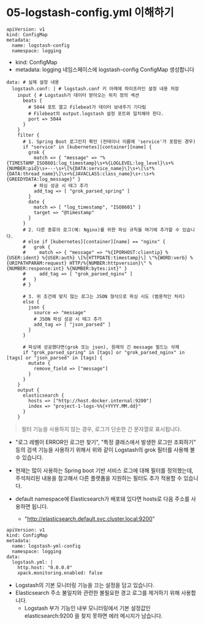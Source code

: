 # 05-logstash-config.yml 이해하기

```YML
apiVersion: v1
kind: ConfigMap
metadata:
  name: logstash-config
  namespace: logging
```
- kind: ConfigMap
- metadata: logging 네임스페이스에 logstash-config ConfigMap 생성합니다

```YML
data: # 실제 설정 내용
  logstash.conf: | # logstash.conf 키 아래에 파이프라인 설정 내용 저장
    input { # Logstash가 데이터 받아오는 위치 정의 섹션
      beats {
        # 5044 포트 열고 Filebeat가 데이터 보내주기 기다림
        # Filebeat의 output.logstash 설정 포트와 일치해야 한다.
        port => 5044
      }
    }
    filter {
      # 1. Spring Boot 로그인지 확인 (컨테이너 이름에 'service'가 포함된 경우)
      if "service" in [kubernetes][container][name] {
        grok {
          match => { "message" => "%{TIMESTAMP_ISO8601:log_timestamp}\s+%{LOGLEVEL:log_level}\s+%{NUMBER:pid}\s+---\s+\[%{DATA:service_name}\]\s+\[\s*%{DATA:thread_name}\]\s+%{JAVACLASS:class_name}\s+:\s+%{GREEDYDATA:log_message}" }
          # 파싱 성공 시 태그 추가
          add_tag => [ "grok_parsed_spring" ]
        }
        date {
          match => [ "log_timestamp", "ISO8601" ]
          target => "@timestamp"
        }
      }
      # 2. 다른 종류의 로그(예: Nginx)를 위한 파싱 규칙을 여기에 추가할 수 있습니다.
      # else if [kubernetes][container][name] == "nginx" {
      #   grok {
      #     match => { "message" => "%{IPORHOST:clientip} %{USER:ident} %{USER:auth} \[%{HTTPDATE:timestamp}\] \"%{WORD:verb} %{URIPATHPARAM:request} HTTP/%{NUMBER:httpversion}\" %{NUMBER:response:int} %{NUMBER:bytes:int}" }
      #     add_tag => [ "grok_parsed_nginx" ]
      #   }
      # }
      
      # 3. 위 조건에 맞지 않는 로그는 JSON 형식으로 파싱 시도 (범용적인 처리)
      else {
        json {
          source => "message"
          # JSON 파싱 성공 시 태그 추가
          add_tag => [ "json_parsed" ]
        }
      }

      # 파싱에 성공했다면(grok 또는 json), 원래의 긴 message 필드는 삭제
      if "grok_parsed_spring" in [tags] or "grok_parsed_nginx" in [tags] or "json_parsed" in [tags] {
        mutate {
          remove_field => ["message"]
        }
      }
    }
    output {
      elasticsearch {
        hosts => ["http://host.docker.internal:9200"]
        index => "project-1-logs-%%{+YYYY.MM.dd}"
      }
    }
```

> 필터 기능을 사용하지 않는 경우, 로그가 단순한 긴 문자열로 표시됩니다.

- "로그 레벨이 ERROR인 로그만 찾기", "특정 클래스에서 발생한 로그만 조회하기" 등의 검색 기능을 사용하기 위해서 위와 같이 Logstash의 grok 필터를 사용해 볼 수 있습니다.
- 현재는 많이 사용하는 Spring boot 기반 서비스 로그에 대해 필터를 정의했는데, 주석처리된 내용을 참고해서 다른 플랫폼을 지원하는 필터도 추가 적용할 수 있습니다.

- default namespace에 Elasticsearch가 배포돼 있다면 hosts로 다음 주소를 사용하면 됩니다.
    - "http://elasticsearch.default.svc.cluster.local:9200"

```YML
apiVersion: v1
kind: ConfigMap
metadata:
  name: logstash-yml-config
  namespace: logging
data:
  logstash.yml: |
    http.host: "0.0.0.0"
    xpack.monitoring.enabled: false
```
- Logstash의 기본 모니터링 기능을 끄는 설정을 담고 있습니다.
- Elasticsearch 주소 불일치와 관련한 불필요한 경고 로그를 제거하기 위해 사용합니다.
    - Logstash 부가 기능인 내부 모니터링에서 기본 설정값인 elasticsearch:9200 을 찾지 못하면 에러 메시지가 남습니다.